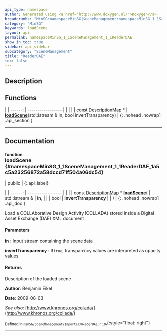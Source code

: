 ```yaml
---
api_type: namespace
author: Generated using <a href="http://www.doxygen.nl/">Doxygen</a>
breadcrumbs: "MinSG:namespaceMinSG|SceneManagement:namespaceMinSG_1_1SceneManagement"
category: "MinSG"
keywords: loadScene
layout: api
permalink: namespaceMinSG_1_1SceneManagement_1_1ReaderDAE
show_in_toc: true
sidebar: api_sidebar
subcategory: "SceneManagement"
title: "ReaderDAE"
toc: false
---
```


## Description





## Functions

|
| ------: | ----------------- |
|  | |
| const [DescriptionMap](namespaceMinSG_1_1SceneManagement#namespaceMinSG_1_1SceneManagement_1a8c43b9723e098db2875d6940e84350d1) * | **[loadScene](#namespaceMinSG_1_1SceneManagement_1_1ReaderDAE_1a5c5a23256872a58dccd71f504a06dc54)**(std::istream & in, bool invertTransparency) |
{: .nohead .nowrap1 .api_section }


-------------------------------------------------------------------

## Documentation

### <small>function</small><br/> loadScene {#namespaceMinSG_1_1SceneManagement_1_1ReaderDAE_1a5c5a23256872a58dccd71f504a06dc54}

| public |
{:.api_label}

|
| ------: | ----------------- |
|  |
| const [DescriptionMap](namespaceMinSG_1_1SceneManagement#namespaceMinSG_1_1SceneManagement_1a8c43b9723e098db2875d6940e84350d1) * **[loadScene](#namespaceMinSG_1_1SceneManagement_1_1ReaderDAE_1a5c5a23256872a58dccd71f504a06dc54)**( | std::istream & | **in**, |
| | bool | **invertTransparency** |
|   ) |
{: .nohead .nowrap1 .api_doc }



Load a COLLAborative Design Activity (COLLADA) stored inside a Digital Asset Exchange (DAE) XML document.


#### Parameters
**in**
:  Input stream containing the scene data



**invertTransparency**
:  If`true`, transparency values are interpreted as opacity values




#### Returns
Description of the loaded scene



**Author**: Benjamin Eikel



**Date**: 2009-08-03



*See also*: [http://www.khronos.org/collada/](http://www.khronos.org/collada/)





<sub>Defined in `MinSG/SceneManagement/Importer/ReaderDAE.h:36`</sub>{:style="float: right"}

-------------------------------------------------------------------

